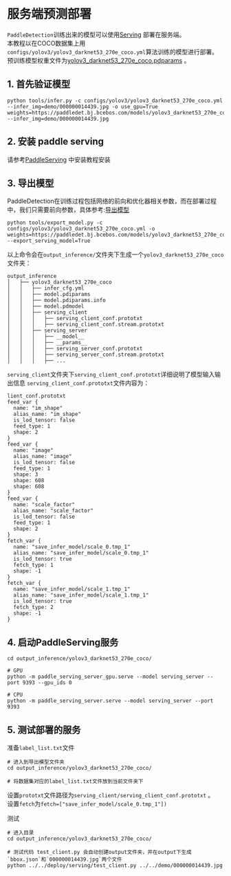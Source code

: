 # 服务端预测部署

`PaddleDetection`训练出来的模型可以使用[Serving](https://github.com/PaddlePaddle/Serving) 部署在服务端。  
本教程以在COCO数据集上用`configs/yolov3/yolov3_darknet53_270e_coco.yml`算法训练的模型进行部署。  
预训练模型权重文件为[yolov3_darknet53_270e_coco.pdparams](https://paddledet.bj.bcebos.com/models/yolov3_darknet53_270e_coco.pdparams) 。

## 1. 首先验证模型
```
python tools/infer.py -c configs/yolov3/yolov3_darknet53_270e_coco.yml --infer_img=demo/000000014439.jpg -o use_gpu=True weights=https://paddledet.bj.bcebos.com/models/yolov3_darknet53_270e_coco.pdparams --infer_img=demo/000000014439.jpg
```

## 2. 安装 paddle serving
请参考[PaddleServing](https://github.com/PaddlePaddle/Serving/tree/v0.5.0) 中安装教程安装

## 3. 导出模型
PaddleDetection在训练过程包括网络的前向和优化器相关参数，而在部署过程中，我们只需要前向参数，具体参考:[导出模型](https://github.com/PaddlePaddle/PaddleDetection/blob/develop/deploy/EXPORT_MODEL.md)

```
python tools/export_model.py -c configs/yolov3/yolov3_darknet53_270e_coco.yml -o weights=https://paddledet.bj.bcebos.com/models/yolov3_darknet53_270e_coco.pdparams --export_serving_model=True
```

以上命令会在`output_inference/`文件夹下生成一个`yolov3_darknet53_270e_coco`文件夹：
```
output_inference
│   ├── yolov3_darknet53_270e_coco
│   │   ├── infer_cfg.yml
│   │   ├── model.pdiparams
│   │   ├── model.pdiparams.info
│   │   ├── model.pdmodel
│   │   ├── serving_client
│   │   │   ├── serving_client_conf.prototxt
│   │   │   ├── serving_client_conf.stream.prototxt
│   │   ├── serving_server
│   │   │   ├── __model__
│   │   │   ├── __params__
│   │   │   ├── serving_server_conf.prototxt
│   │   │   ├── serving_server_conf.stream.prototxt
│   │   │   ├── ...
```

`serving_client`文件夹下`serving_client_conf.prototxt`详细说明了模型输入输出信息
`serving_client_conf.prototxt`文件内容为：
```
lient_conf.prototxt
feed_var {
  name: "im_shape"
  alias_name: "im_shape"
  is_lod_tensor: false
  feed_type: 1
  shape: 2
}
feed_var {
  name: "image"
  alias_name: "image"
  is_lod_tensor: false
  feed_type: 1
  shape: 3
  shape: 608
  shape: 608
}
feed_var {
  name: "scale_factor"
  alias_name: "scale_factor"
  is_lod_tensor: false
  feed_type: 1
  shape: 2
}
fetch_var {
  name: "save_infer_model/scale_0.tmp_1"
  alias_name: "save_infer_model/scale_0.tmp_1"
  is_lod_tensor: true
  fetch_type: 1
  shape: -1
}
fetch_var {
  name: "save_infer_model/scale_1.tmp_1"
  alias_name: "save_infer_model/scale_1.tmp_1"
  is_lod_tensor: true
  fetch_type: 2
  shape: -1
}
```

## 4. 启动PaddleServing服务

```
cd output_inference/yolov3_darknet53_270e_coco/

# GPU
python -m paddle_serving_server_gpu.serve --model serving_server --port 9393 --gpu_ids 0

# CPU
python -m paddle_serving_server.serve --model serving_server --port 9393
```

## 5. 测试部署的服务
准备`label_list.txt`文件
```
# 进入到导出模型文件夹
cd output_inference/yolov3_darknet53_270e_coco/

# 将数据集对应的label_list.txt文件放到当前文件夹下
```

设置`prototxt`文件路径为`serving_client/serving_client_conf.prototxt` 。  
设置`fetch`为`fetch=["save_infer_model/scale_0.tmp_1"])`

测试
```
# 进入目录
cd output_inference/yolov3_darknet53_270e_coco/

# 测试代码 test_client.py 会自动创建output文件夹，并在output下生成`bbox.json`和`000000014439.jpg`两个文件
python ../../deploy/serving/test_client.py ../../demo/000000014439.jpg
```
